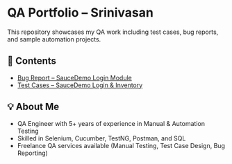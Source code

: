# QA Portfolio – Srinivasan

This repository showcases my QA work including test cases, bug reports, and sample automation projects.

## 📂 Contents
- [Bug Report – SauceDemo Login Module](bug_report_with_screenshot.pdf)
- [Test Cases – SauceDemo Login & Inventory](sauce_demo_test_cases.pdf)

## 💡 About Me
- QA Engineer with 5+ years of experience in Manual & Automation Testing
- Skilled in Selenium, Cucumber, TestNG, Postman, and SQL
- Freelance QA services available (Manual Testing, Test Case Design, Bug Reporting)
